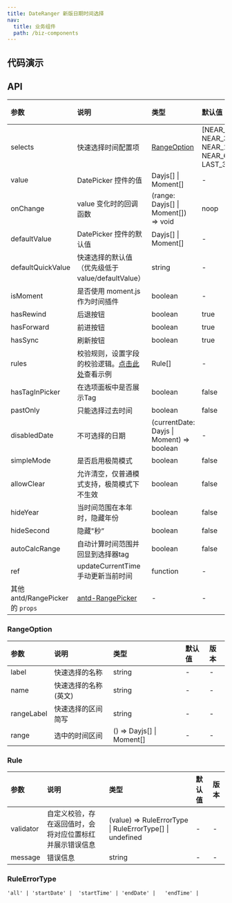 ```yaml
---
title: DateRanger 新版日期时间选择
nav:
  title: 业务组件
  path: /biz-components
---
```


## 代码演示

<!-- prettier-ignore -->
<code src="./demo/basic.tsx" title="基本"></code>
<code src="./demo/simple-mode.tsx" title="极简模式"></code>
<code src="./demo/with-form.tsx" title="配合 Form 使用"></code>
<code src="./demo/rules.tsx" title="使用 rules 自定义校验"></code>
<code src="./demo/selected.tsx" title="时间范围快捷选项"></code>
<code src="./demo/default-value.tsx" title="指定默认值"></code>
<code src="./demo/locale.tsx" title="国际化"></code>
<code src="./demo/updateCurrentTime.tsx" title="从外部更新时间"></code>

## API

| 参数 | 说明 | 类型 | 默认值 | 版本 |
| :-- | :-- | :-- | :-- | :-- |
| selects | 快速选择时间配置项 | [RangeOption](#rangeoption) | [NEAR_1_MINUTES, NEAR_30_MINUTES, NEAR_1_HOURS,NEAR_3_HOURS, NEAR_6_HOURS, TODAY, LAST_3_DAYS] | - |
| value | DatePicker 控件的值 | Dayjs[] \| Moment[] | - | - |
| onChange | value 变化时的回调函数 | (range: Dayjs[] \| Moment[]) => void | noop | - |
| defaultValue | DatePicker 控件的默认值 | Dayjs[] \| Moment[] | - | - |
| defaultQuickValue | 快速选择的默认值（优先级低于 value/defaultValue） | string | - | - |
| isMoment | 是否使用 moment.js 作为时间插件 | boolean | - | - |
| hasRewind | 后退按钮 | boolean | true | - |
| hasForward | 前进按钮 | boolean | true | - |
| hasSync | 刷新按钮 | boolean | true | - |
| rules | 校验规则，设置字段的校验逻辑。[点击此处](#packages-ui-src-date-ranger-demo-rules)查看示例 | Rule[] | - | - |
| hasTagInPicker | 在选项面板中是否展示Tag | boolean | false | - |
| pastOnly | 只能选择过去时间 | boolean | false | - |
| disabledDate | 不可选择的日期 | (currentDate: Dayjs \| Moment) => boolean | - | - |
| simpleMode | 是否启用极简模式 | boolean | false | - |
| allowClear | 允许清空，仅普通模式支持，极简模式下不生效 | boolean | false | - |
| hideYear | 当时间范围在本年时，隐藏年份 | boolean | false | - |
| hideSecond | 隐藏"秒” | boolean | false | - |
| autoCalcRange | 自动计算时间范围并回显到选择器tag | boolean | false | - |
| ref | updateCurrentTime 手动更新当前时间 | function | - | - |
| 其他 antd/RangePicker 的 `props` | [antd-RangePicker](https://ant.design/components/date-picker-cn/#RangePicker) | - | - | - |

### RangeOption

| 参数       | 说明                 | 类型                      | 默认值 | 版本 |
| :--------- | :------------------- | :------------------------ | :----- | :--- |
| label      | 快速选择的名称       | string                    | -      | -    |
| name       | 快速选择的名称(英文) | string                    | -      | -    |
| rangeLabel | 快速选择的区间简写   | string                    | -      | -    |
| range      | 选中的时间区间       | () => Dayjs[] \| Moment[] | -      | -    |

### Rule

| 参数 | 说明 | 类型 | 默认值 | 版本 |
| :-- | :-- | :-- | :-- | :-- |
| validator | 自定义校验，存在返回值时，会将对应位置标红并展示错误信息 | (value) => RuleErrorType \| RuleErrorType[] \| undefined | - | - |
| message | 错误信息 | string | - | - |

### RuleErrorType

`'all' | 'startDate' |  'startTime' | 'endDate' |   'endTime' |`
